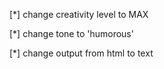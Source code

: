 [*] change creativity level to MAX

[*] change tone to 'humorous'

[*] change output from html to text
